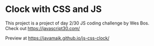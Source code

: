 # Clock with CSS and JS

This project is a project of day 2/30 JS coding challenge by Wes Bos.
Check out https://javascript30.com/

Preview at https://javamajk.github.io/js-css-clock/
